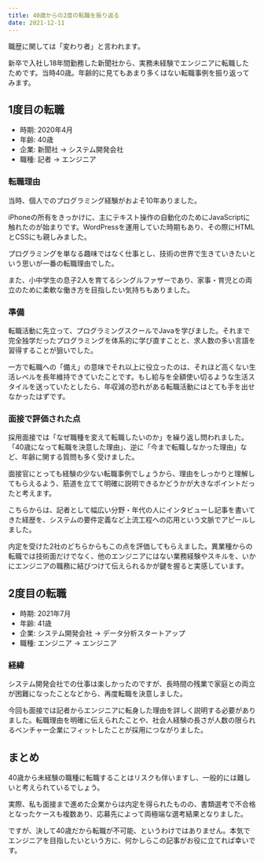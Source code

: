 ```yaml
---
title: 40歳からの2度の転職を振り返る
date: 2021-12-11
---
```

職歴に関しては「変わり者」と言われます。

新卒で入社し18年間勤務した新聞社から、実務未経験でエンジニアに転職したためです。当時40歳。年齢的に見てもあまり多くはない転職事例を振り返ってみます。

## 1度目の転職

- 時期: 2020年4月
- 年齢: 40歳
- 企業: 新聞社 → システム開発会社
- 職種: 記者 → エンジニア

### 転職理由

当時、個人でのプログラミング経験がおよそ10年ありました。

iPhoneの所有をきっかけに、主にテキスト操作の自動化のためにJavaScriptに触れたのが始まりです。WordPressを運用していた時期もあり、その際にHTMLとCSSにも親しみました。

プログラミングを単なる趣味ではなく仕事とし、技術の世界で生きていきたいという思いが一番の転職理由でした。

また、小中学生の息子2人を育てるシングルファザーであり、家事・育児との両立のために柔軟な働き方を目指したい気持ちもありました。

### 準備

転職活動に先立って、プログラミングスクールでJavaを学びました。それまで完全独学だったプログラミングを体系的に学び直すことと、求人数の多い言語を習得することが狙いでした。

一方で転職への「備え」の意味でそれ以上に役立ったのは、それほど高くない生活レベルを長年維持できていたことです。もし給与を全額使い切るような生活スタイルを送っていたとしたら、年収減の恐れがある転職活動にはとても手を出せなかったはずです。

### 面接で評価された点

採用面接では「なぜ職種を変えて転職したいのか」を繰り返し問われました。「40歳になって転職を決意した理由」、逆に「今まで転職しなかった理由」など、年齢に関する質問も多く受けました。

面接官にとっても経験の少ない転職事例でしょうから、理由をしっかりと理解してもらえるよう、筋道を立てて明確に説明できるかどうかが大きなポイントだったと考えます。

こちらからは、記者として幅広い分野・年代の人にインタビューし記事を書いてきた経歴を、システムの要件定義など上流工程への応用という文脈でアピールしました。

内定を受けた2社のどちらからもこの点を評価してもらえました。異業種からの転職では技術面だけでなく、他のエンジニアにはない業務経験やスキルを、いかにエンジニアの職務に結びつけて伝えられるかが鍵を握ると実感しています。

## 2度目の転職

- 時期: 2021年7月
- 年齢: 41歳
- 企業: システム開発会社 → データ分析スタートアップ
- 職種: エンジニア → エンジニア

### 経緯

システム開発会社での仕事は楽しかったのですが、長時間の残業で家庭との両立が困難になったことなどから、再度転職を決意しました。

今回も面接では記者からエンジニアに転身した理由を詳しく説明する必要がありました。転職理由を明確に伝えられたことや、社会人経験の長さが人数の限られるベンチャー企業にフィットしたことが採用につながりました。

## まとめ

40歳から未経験の職種に転職することはリスクも伴いますし、一般的には難しいと考えられているでしょう。

実際、私も面接まで進めた企業からは内定を得られたものの、書類選考で不合格となったケースも複数あり、応募先によって両極端な選考結果となりました。

ですが、決して40歳だから転職が不可能、というわけではありません。本気でエンジニアを目指したいという方に、何かしらこの記事がお役に立てれば幸いです。
